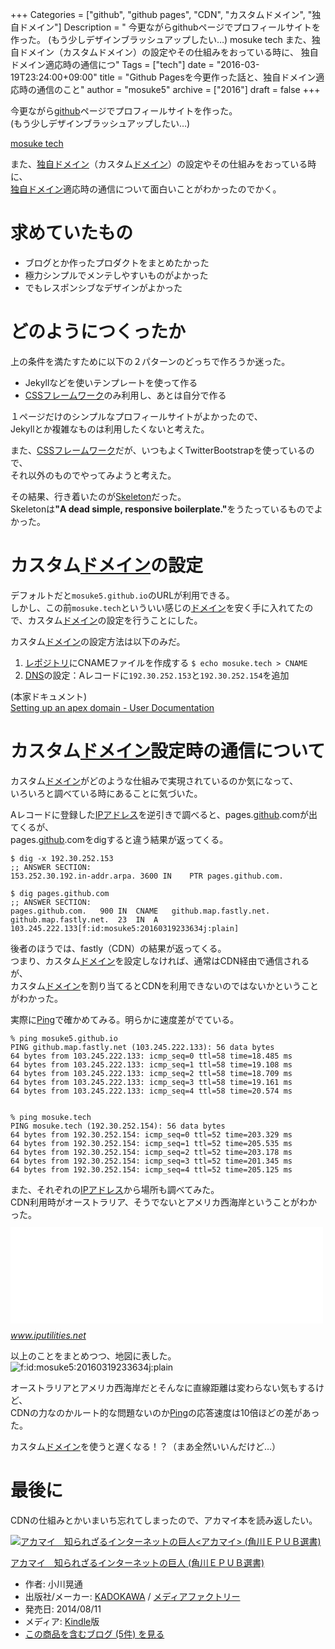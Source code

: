 +++
Categories = ["github", "github pages", "CDN", "カスタムドメイン", "独自ドメイン"]
Description = " 今更ながらgithubページでプロフィールサイトを作った。 (もう少しデザインブラッシュアップしたい…)  mosuke tech  また、独自ドメイン（カスタムドメイン）の設定やその仕組みをおっている時に、 独自ドメイン適応時の通信につ"
Tags = ["tech"]
date = "2016-03-19T23:24:00+09:00"
title = "Github Pagesを今更作った話と、独自ドメイン適応時の通信のこと"
author = "mosuke5"
archive = ["2016"]
draft = false
+++

<body>
<p>今更ながら<a class="keyword" href="http://d.hatena.ne.jp/keyword/github">github</a>ページでプロフィールサイトを作った。<br>
(もう少しデザインブラッシュアップしたい…)</p>

<p><a href="http://mosuke.tech/">mosuke tech</a></p>

<p>また、<a class="keyword" href="http://d.hatena.ne.jp/keyword/%C6%C8%BC%AB%A5%C9%A5%E1%A5%A4%A5%F3">独自ドメイン</a>（カスタム<a class="keyword" href="http://d.hatena.ne.jp/keyword/%A5%C9%A5%E1%A5%A4%A5%F3">ドメイン</a>）の設定やその仕組みをおっている時に、<br>
<a class="keyword" href="http://d.hatena.ne.jp/keyword/%C6%C8%BC%AB%A5%C9%A5%E1%A5%A4%A5%F3">独自ドメイン</a>適応時の通信について面白いことがわかったのでかく。</p>

<h1>求めていたもの</h1>

<ul>
<li>ブログとか作ったプロダクトをまとめたかった</li>
<li>極力シンプルでメンテしやすいものがよかった</li>
<li>でもレスポンシブなデザインがよかった</li>
</ul>


<h1>どのようにつくったか</h1>

<p>上の条件を満たすために以下の２パターンのどっちで作ろうか迷った。</p>

<ul>
<li>Jekyllなどを使いテンプレートを使って作る</li>
<li>
<a class="keyword" href="http://d.hatena.ne.jp/keyword/CSS">CSS</a><a class="keyword" href="http://d.hatena.ne.jp/keyword/%A5%D5%A5%EC%A1%BC%A5%E0%A5%EF%A1%BC%A5%AF">フレームワーク</a>のみ利用し、あとは自分で作る</li>
</ul>


<p>１ページだけのシンプルなプロフィールサイトがよかったので、<br>
Jekyllとか複雑なものは利用したくないと考えた。</p>

<p>また、<a class="keyword" href="http://d.hatena.ne.jp/keyword/CSS">CSS</a><a class="keyword" href="http://d.hatena.ne.jp/keyword/%A5%D5%A5%EC%A1%BC%A5%E0%A5%EF%A1%BC%A5%AF">フレームワーク</a>だが、いつもよくTwitterBootstrapを使っているので、<br>
それ以外のものでやってみようと考えた。</p>

<p>その結果、行き着いたのが<a href="http://getskeleton.com/">Skeleton</a>だった。<br>
Skeletonは<b>"A dead simple, responsive boilerplate."</b>をうたっているものでよかった。</p>

<h1>カスタム<a class="keyword" href="http://d.hatena.ne.jp/keyword/%A5%C9%A5%E1%A5%A4%A5%F3">ドメイン</a>の設定</h1>

<p>デフォルトだと<code>mosuke5.github.io</code>のURLが利用できる。<br>
しかし、この前<code>mosuke.tech</code>といういい感じの<a class="keyword" href="http://d.hatena.ne.jp/keyword/%A5%C9%A5%E1%A5%A4%A5%F3">ドメイン</a>を安く手に入れてたので、カスタム<a class="keyword" href="http://d.hatena.ne.jp/keyword/%A5%C9%A5%E1%A5%A4%A5%F3">ドメイン</a>の設定を行うことにした。</p>

<p>カスタム<a class="keyword" href="http://d.hatena.ne.jp/keyword/%A5%C9%A5%E1%A5%A4%A5%F3">ドメイン</a>の設定方法は以下のみだ。</p>

<ol>
<li>
<a class="keyword" href="http://d.hatena.ne.jp/keyword/%A5%EC%A5%DD%A5%B8%A5%C8%A5%EA">レポジトリ</a>にCNAMEファイルを作成する <code>$ echo mosuke.tech &gt; CNAME</code>
</li>
<li>
<a class="keyword" href="http://d.hatena.ne.jp/keyword/DNS">DNS</a>の設定：Aレコードに<code>192.30.252.153</code>と<code>192.30.252.154</code>を追加</li>
</ol>


<p>(本家ドキュメント)<br>
<a href="https://help.github.com/articles/setting-up-an-apex-domain/">Setting up an apex domain - User Documentation</a></p>

<h1>カスタム<a class="keyword" href="http://d.hatena.ne.jp/keyword/%A5%C9%A5%E1%A5%A4%A5%F3">ドメイン</a>設定時の通信について</h1>

<p>カスタム<a class="keyword" href="http://d.hatena.ne.jp/keyword/%A5%C9%A5%E1%A5%A4%A5%F3">ドメイン</a>がどのような仕組みで実現されているのか気になって、<br>
いろいろと調べている時にあることに気づいた。</p>

<p>Aレコードに登録した<a class="keyword" href="http://d.hatena.ne.jp/keyword/IP%A5%A2%A5%C9%A5%EC%A5%B9">IPアドレス</a>を逆引きで調べると、pages.<a class="keyword" href="http://d.hatena.ne.jp/keyword/github">github</a>.comが出てくるが、<br>
pages.<a class="keyword" href="http://d.hatena.ne.jp/keyword/github">github</a>.comをdigすると違う結果が返ってくる。</p>

```
$ dig -x 192.30.252.153
;; ANSWER SECTION:
153.252.30.192.in-addr.arpa. 3600 IN    PTR pages.github.com.

$ dig pages.github.com
;; ANSWER SECTION:
pages.github.com.   900 IN  CNAME   github.map.fastly.net.
github.map.fastly.net.  23  IN  A   103.245.222.133[f:id:mosuke5:20160319233634j:plain] 
```


<p>後者のほうでは、fastly（CDN）の結果が返ってくる。<br>
つまり、カスタム<a class="keyword" href="http://d.hatena.ne.jp/keyword/%A5%C9%A5%E1%A5%A4%A5%F3">ドメイン</a>を設定しなければ、通常はCDN経由で通信されるが、<br>
カスタム<a class="keyword" href="http://d.hatena.ne.jp/keyword/%A5%C9%A5%E1%A5%A4%A5%F3">ドメイン</a>を割り当てるとCDNを利用できないのではないかということがわかった。</p>

<p>実際に<a class="keyword" href="http://d.hatena.ne.jp/keyword/Ping">Ping</a>で確かめてみる。明らかに速度差がでている。</p>

```
% ping mosuke5.github.io
PING github.map.fastly.net (103.245.222.133): 56 data bytes
64 bytes from 103.245.222.133: icmp_seq=0 ttl=58 time=18.485 ms
64 bytes from 103.245.222.133: icmp_seq=1 ttl=58 time=19.108 ms
64 bytes from 103.245.222.133: icmp_seq=2 ttl=58 time=18.709 ms
64 bytes from 103.245.222.133: icmp_seq=3 ttl=58 time=19.161 ms
64 bytes from 103.245.222.133: icmp_seq=4 ttl=58 time=20.574 ms


% ping mosuke.tech
PING mosuke.tech (192.30.252.154): 56 data bytes
64 bytes from 192.30.252.154: icmp_seq=0 ttl=52 time=203.329 ms
64 bytes from 192.30.252.154: icmp_seq=1 ttl=52 time=205.535 ms
64 bytes from 192.30.252.154: icmp_seq=2 ttl=52 time=203.178 ms
64 bytes from 192.30.252.154: icmp_seq=3 ttl=52 time=201.345 ms
64 bytes from 192.30.252.154: icmp_seq=4 ttl=52 time=205.125 ms 
```


<p>また、それぞれの<a class="keyword" href="http://d.hatena.ne.jp/keyword/IP%A5%A2%A5%C9%A5%EC%A5%B9">IPアドレス</a>から場所も調べてみた。<br>
CDN利用時がオーストラリア、そうでないとアメリカ西海岸ということがわかった。
<iframe src="//hatenablog-parts.com/embed?url=http%3A%2F%2Fwww.iputilities.net%2F" title="IPアドレス所在地検索 IP Geolocation Search" class="embed-card embed-webcard" scrolling="no" frameborder="0" style="display: block; width: 100%; height: 155px; max-width: 500px; margin: 10px 0px;"></iframe><cite class="hatena-citation"><a href="http://www.iputilities.net/">www.iputilities.net</a></cite></p>

<p>以上のことをまとめつつ、地図に表した。
<span itemscope itemtype="http://schema.org/Photograph"><img src="https://cdn-ak.f.st-hatena.com/images/fotolife/m/mosuke5/20160319/20160319233634.jpg" alt="f:id:mosuke5:20160319233634j:plain" title="f:id:mosuke5:20160319233634j:plain" class="hatena-fotolife" itemprop="image"></span></p>

<p>オーストラリアとアメリカ西海岸だとそんなに直線距離は変わらない気もするけど、<br>
CDNの力なのかルート的な問題ないのか<a class="keyword" href="http://d.hatena.ne.jp/keyword/Ping">Ping</a>の応答速度は10倍ほどの差があった。</p>

<p>カスタム<a class="keyword" href="http://d.hatena.ne.jp/keyword/%A5%C9%A5%E1%A5%A4%A5%F3">ドメイン</a>を使うと遅くなる！？（まあ全然いいんだけど…）</p>

<h1>最後に</h1>

<p>CDNの仕組みとかいまいち忘れてしまったので、アカマイ本を読み返したい。</p>

<p></p>
<div class="hatena-asin-detail">
<a href="http://www.amazon.co.jp/exec/obidos/ASIN/B00MIFE3BC/hatena-blog-22/"><img src="http://ecx.images-amazon.com/images/I/51T4L8K2yLL._SL160_.jpg" class="hatena-asin-detail-image" alt="アカマイ　知られざるインターネットの巨人&lt;アカマイ&gt; (角川ＥＰＵＢ選書)" title="アカマイ　知られざるインターネットの巨人&lt;アカマイ&gt; (角川ＥＰＵＢ選書)"></a><div class="hatena-asin-detail-info">
<p class="hatena-asin-detail-title"><a href="http://www.amazon.co.jp/exec/obidos/ASIN/B00MIFE3BC/hatena-blog-22/">アカマイ　知られざるインターネットの巨人 (角川ＥＰＵＢ選書)</a></p>
<ul>
<li>
<span class="hatena-asin-detail-label">作者:</span> 小川晃通</li>
<li>
<span class="hatena-asin-detail-label">出版社/メーカー:</span> <a class="keyword" href="http://d.hatena.ne.jp/keyword/KADOKAWA">KADOKAWA</a> / <a class="keyword" href="http://d.hatena.ne.jp/keyword/%A5%E1%A5%C7%A5%A3%A5%A2%A5%D5%A5%A1%A5%AF%A5%C8%A5%EA%A1%BC">メディアファクトリー</a>
</li>
<li>
<span class="hatena-asin-detail-label">発売日:</span> 2014/08/11</li>
<li>
<span class="hatena-asin-detail-label">メディア:</span> <a class="keyword" href="http://d.hatena.ne.jp/keyword/Kindle">Kindle</a>版</li>
<li><a href="http://d.hatena.ne.jp/asin/B00MIFE3BC/hatena-blog-22" target="_blank">この商品を含むブログ (5件) を見る</a></li>
</ul>
</div>
<div class="hatena-asin-detail-foot"></div>
</div>
</body>

